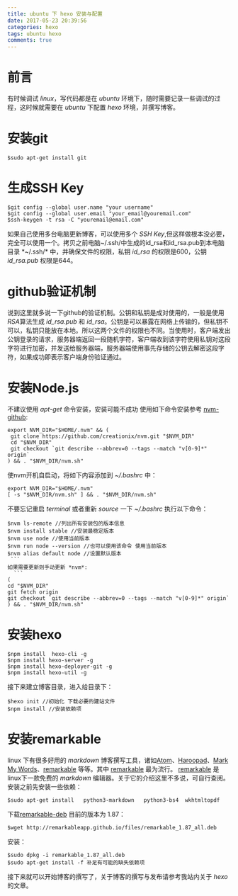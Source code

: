 ```yaml
---
title: ubuntu 下 hexo 安装与配置
date: 2017-05-23 20:39:56
categories: hexo
tags: ubuntu hexo
comments: true
---
```

# 前言
有时候调试 *linux*，写代码都是在 *ubuntu* 环境下，随时需要记录一些调试的过程，这时候就需要在 *ubuntu* 下配置 *hexo* 环境，并撰写博客。
<!--more-->
# 安装git

 ```
 $sudo apt-get install git
  ```
# 生成SSH Key
  ```
 $git config --global user.name "your username"  
 $git config --global user.email "your_email@youremail.com"
 $ssh-keygen -t rsa -C "youremail@email.com"
  ```
如果自己使用多台电脑更新博客，可以使用多个 *SSH Key*,但这样做根本没必要，完全可以使用一个。拷贝之前电脑~/.ssh/中生成的id_rsa和id_rsa.pub到本电脑目录 *~/.ssh/* 中，并确保文件的权限，私钥 *id_rsa* 的权限是600，公钥 *id_rsa.pub* 权限是644。
# github验证机制
说到这里就多说一下github的验证机制。公钥和私钥是成对使用的，一般是使用 *RSA*算法生成 *id_rsa.pub* 和 *id_rsa*。公钥是可以暴露在网络上传输的，但私钥不可以，私钥只能放在本地。所以这两个文件的权限也不同。当使用时，客户端发出公钥登录的请求，服务器端返回一段随机字符，客户端收到该字符使用私钥对这段字符进行加密，并发送给服务器端，服务器端使用事先存储的公钥去解密这段字符，如果成功即表示客户端身份验证通过。
# 安装Node.js
不建议使用 *apt-get* 命令安装，安装可能不成功
使用如下命令安装参考 [nvm-github](https://github.com/creationix/nvm):
 ```
export NVM_DIR="$HOME/.nvm" && (
  git clone https://github.com/creationix/nvm.git "$NVM_DIR"
  cd "$NVM_DIR"
  git checkout `git describe --abbrev=0 --tags --match "v[0-9]*" origin`
) && . "$NVM_DIR/nvm.sh"
 ```
使nvm开机自启动，将如下内容添加到 *~/.bashrc* 中：
  ```
  export NVM_DIR="$HOME/.nvm"
 [ -s "$NVM_DIR/nvm.sh" ] && . "$NVM_DIR/nvm.sh"
   ```
不要忘记重启 *terminal* 或者重新 *source* 一下 *~/.bashrc*
执行以下命令：
   ```
   $nvm ls-remote //列出所有安装包的版本信息
   $nvm install stable //安装最稳定版本
   $nvm use node //使用当前版本
   $nvm run node --version //也可以使用该命令 使用当前版本
   $nvm alias default node //设置默认版本
    ```
如果需要更新则手动更新 *nvm*:
     ```
 (
  cd "$NVM_DIR"
  git fetch origin
  git checkout `git describe --abbrev=0 --tags --match "v[0-9]*" origin`
 ) && . "$NVM_DIR/nvm.sh"
 ```
# 安装hexo
```
$npm install  hexo-cli -g
$npm install hexo-server -g
$npm install hexo-deployer-git -g
$npm install hexo-util -g
```
接下来建立博客目录，进入给目录下：
```
$hexo init //初始化 下载必要的建站文件
$npm install //安装依赖项
```
# 安装remarkable
linux 下有很多好用的 *markdown* 博客撰写工具，诸如[Atom](https://atom.io/)、[Haroopad](http://pad.haroopress.com/)、[Mark My Words](https://github.com/voldyman/MarkMyWords)、[remarkable](http://remarkableapp.github.io/linux/download.html) 等等。其中 [remarkable](http://remarkableapp.github.io/linux/download.html) 最为流行。 [remarkable](http://remarkableapp.github.io/linux/download.html) 是linux下一款免费的 *markdown* 编辑器。关于它的介绍这里不多说，可自行查阅。
安装之前先安装一些依赖：
```
$sudo apt-get install   python3-markdown   python3-bs4  wkhtmltopdf
```
下载[remarkable-deb](http://remarkableapp.github.io/linux/download.html) 目前的版本为 1.87：
```
$wget http://remarkableapp.github.io/files/remarkable_1.87_all.deb
```
安装：
```
$sudo dpkg -i remarkable_1.87_all.deb
$sudo apt-get install -f 补足有可能的缺失依赖项
```
接下来就可以开始博客的撰写了，关于博客的撰写与发布请参考我站内关于 *hexo* 的文章。
